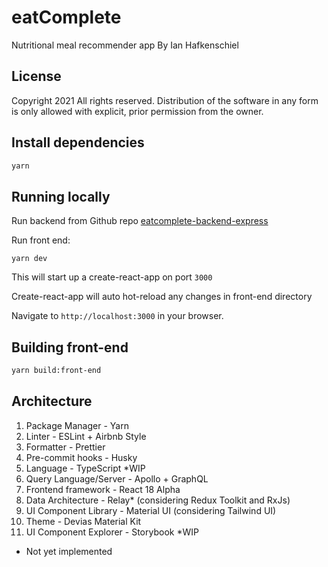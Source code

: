 # eatComplete
Nutritional meal recommender app
By Ian Hafkenschiel


## License

Copyright 2021
All rights reserved.
Distribution of the software in any form is only allowed with explicit, prior permission from the owner.

## Install dependencies

```sh
yarn
```

## Running locally

Run backend from Github repo [eatcomplete-backend-express](https://github.com/ihafkenschiel/eatcomplete-backend-express)

Run front end:
```
yarn dev
```

This will start up a create-react-app on port `3000`

Create-react-app will auto hot-reload any changes in front-end directory

Navigate to `http://localhost:3000` in your browser.

## Building front-end

```sh
yarn build:front-end
```

## Architecture

1. Package Manager - Yarn
2. Linter - ESLint + Airbnb Style
3. Formatter - Prettier
4. Pre-commit hooks - Husky
5. Language - TypeScript *WIP
6. Query Language/Server - Apollo + GraphQL
7. Frontend framework - React 18 Alpha
8. Data Architecture - Relay* (considering Redux Toolkit and RxJs)
9. UI Component Library - Material UI (considering Tailwind UI)
10. Theme - Devias Material Kit
11. UI Component Explorer - Storybook *WIP

* Not yet implemented